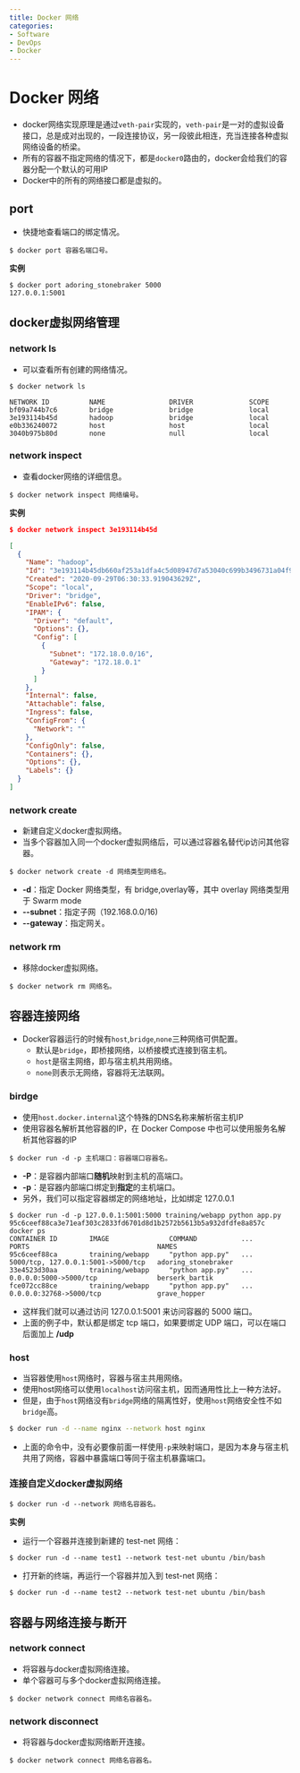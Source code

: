 ```yaml
---
title: Docker 网络
categories:
- Software
- DevOps
- Docker
---
```

# Docker 网络

- docker网络实现原理是通过`veth-pair`实现的，`veth-pair`是一对的虚拟设备接口，总是成对出现的，一段连接协议，另一段彼此相连，充当连接各种虚拟网络设备的桥梁。
- 所有的容器不指定网络的情况下，都是`docker0`路由的，docker会给我们的容器分配一个默认的可用IP
- Docker中的所有的网络接口都是虚拟的。

## port

- 快捷地查看端口的绑定情况。

```shell
$ docker port 容器名端口号。
```

**实例**

```shell
$ docker port adoring_stonebraker 5000
127.0.0.1:5001
```

## docker虚拟网络管理

### network ls

- 可以查看所有创建的网络情况。

```
$ docker network ls

NETWORK ID          NAME                DRIVER              SCOPE
bf09a744b7c6        bridge              bridge              local
3e193114b45d        hadoop              bridge              local
e0b336240072        host                host                local
3040b975b80d        none                null                local
```

### network inspect

- 查看docker网络的详细信息。

```shell
$ docker network inspect 网络编号。
```

**实例**

```json
$ docker network inspect 3e193114b45d

[
  {
    "Name": "hadoop",
    "Id": "3e193114b45db660af253a1dfa4c5d08947d7a53040c699b3496731a04f91e9a",
    "Created": "2020-09-29T06:30:33.919043629Z",
    "Scope": "local",
    "Driver": "bridge",
    "EnableIPv6": false,
    "IPAM": {
      "Driver": "default",
      "Options": {},
      "Config": [
        {
          "Subnet": "172.18.0.0/16",
          "Gateway": "172.18.0.1"
        }
      ]
    },
    "Internal": false,
    "Attachable": false,
    "Ingress": false,
    "ConfigFrom": {
      "Network": ""
    },
    "ConfigOnly": false,
    "Containers": {},
    "Options": {},
    "Labels": {}
  }
]
```

### network create

- 新建自定义docker虚拟网络。
- 当多个容器加入同一个docker虚拟网络后，可以通过容器名替代ip访问其他容器。

```shell
$ docker network create -d 网络类型网络名。
```

- **-d**：指定 Docker 网络类型，有 bridge,overlay等，其中 overlay 网络类型用于 Swarm mode
- **--subnet**：指定子网（192.168.0.0/16)
- **--gateway**：指定网关。

### network rm

- 移除docker虚拟网络。

```shell
$ docker network rm 网络名。
```

## 容器连接网络

- Docker容器运行的时候有`host`,`bridge`,`none`三种网络可供配置。
    - 默认是`bridge`，即桥接网络，以桥接模式连接到宿主机。
    - `host`是宿主网络，即与宿主机共用网络。
    - `none`则表示无网络，容器将无法联网。

### birdge

- 使用`host.docker.internal`这个特殊的DNS名称来解析宿主机IP
- 使用容器名解析其他容器的IP，在 Docker Compose 中也可以使用服务名解析其他容器的IP

```shell
$ docker run -d -p 主机端口：容器端口容器名。
```

- **-P**：是容器内部端口**随机**映射到主机的高端口。
- **-p**：是容器内部端口绑定到**指定**的主机端口。
- 另外，我们可以指定容器绑定的网络地址，比如绑定 127.0.0.1

```shell
$ docker run -d -p 127.0.0.1:5001:5000 training/webapp python app.py
95c6ceef88ca3e71eaf303c2833fd6701d8d1b2572b5613b5a932dfdfe8a857c
docker ps
CONTAINER ID        IMAGE               COMMAND           ...     PORTS                                NAMES
95c6ceef88ca        training/webapp     "python app.py"   ...  5000/tcp, 127.0.0.1:5001->5000/tcp   adoring_stonebraker
33e4523d30aa        training/webapp     "python app.py"   ...  0.0.0.0:5000->5000/tcp               berserk_bartik
fce072cc88ce        training/webapp     "python app.py"   ...    0.0.0.0:32768->5000/tcp              grave_hopper
```

- 这样我们就可以通过访问 127.0.0.1:5001 来访问容器的 5000 端口。
- 上面的例子中，默认都是绑定 tcp 端口，如果要绑定 UDP 端口，可以在端口后面加上 **/udp**

### host

- 当容器使用`host`网络时，容器与宿主共用网络。
- 使用host网络可以使用`localhost`访问宿主机，因而通用性比上一种方法好。
- 但是，由于`host`网络没有`bridge`网络的隔离性好，使用`host`网络安全性不如`bridge`高。

```bash
$ docker run -d --name nginx --network host nginx
```

- 上面的命令中，没有必要像前面一样使用`-p`来映射端口，是因为本身与宿主机共用了网络，容器中暴露端口等同于宿主机暴露端口。

### 连接自定义docker虚拟网络

```shell
$ docker run -d --network 网络名容器名。
```

**实例**

- 运行一个容器并连接到新建的 test-net 网络：

```shell
$ docker run -d --name test1 --network test-net ubuntu /bin/bash
```

- 打开新的终端，再运行一个容器并加入到 test-net 网络：

```shell
$ docker run -d --name test2 --network test-net ubuntu /bin/bash
```

## 容器与网络连接与断开

### network connect

- 将容器与docker虚拟网络连接。
- 单个容器可与多个docker虚拟网络连接。

```shell
$ docker network connect 网络名容器名。
```

### network disconnect

- 将容器与docker虚拟网络断开连接。

```shell
$ docker network connect 网络名容器名。
```